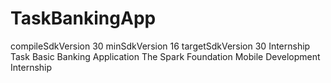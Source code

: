 # TaskBankingApp
compileSdkVersion 30
minSdkVersion 16
targetSdkVersion 30
Internship Task Basic Banking Application
The Spark Foundation
Mobile Development Internship

       

